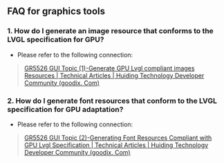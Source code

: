 ## FAQ for graphics tools



### 1. How do I generate an image resource that conforms to the LVGL specification for GPU?

- Please refer to the following connection:

>  [GR5526 GUI Topic (1)-Generate GPU Lvgl compliant images Resources | Technical Articles | Huiding Technology Developer Community (goodix. Com)](https://developers.goodix.com/zh/bbs/blog_detail/2996e8f9f352491eb0ccca468f28f2ce)



### 2. How do I generate font resources that conform to the LVGL specification for GPU adaptation?

- Please refer to the following connection:

>  [GR5526 GUI Topic (2)-Generating Font Resources Compliant with GPU Lvgl Specification | Technical Articles | Huiding Technology Developer Community (goodix. Com)](https://developers.goodix.com/zh/bbs/blog_detail/6b29cdf5923247029f4357a65de1b065)


